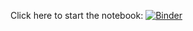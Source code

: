 Click here to start the notebook:
[![Binder](https://mybinder.org/badge_logo.svg)](https://mybinder.org/v2/gh/shiloong/Cloud-Manim-Compiler/HEAD?urlpath=/doc/tree/Cloud-Manim-Compiler-JupyterLab.ipynb)
